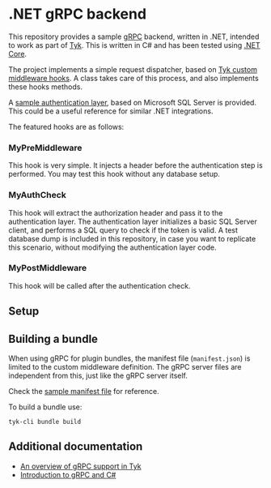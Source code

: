 .NET gRPC backend
==

This repository provides a sample [gRPC](http://www.grpc.io/) backend, written in .NET, intended to work as part of [Tyk](https://tyk.io/). This is written in C# and has been tested using [.NET Core](https://dotnet.github.io/).

The project implements a simple request dispatcher, based on [Tyk custom middleware hooks](https://tyk.io/docs/tyk-api-gateway-v1-9/javascript-plugins/middleware-scripting/).
A class takes care of this process, and also implements these hooks methods.

A [sample authentication layer](Auth.cs), based on Microsoft SQL Server is provided. This could be a useful reference for similar .NET integrations.

The featured hooks are as follows:

### MyPreMiddleware

This hook is very simple. It injects a header before the authentication step is performed. You may test this hook without any database setup.

### MyAuthCheck

This hook will extract the authorization header and pass it to the authentication layer. The authentication layer initializes a basic SQL Server client, and performs a SQL query to check if the token is valid.
A test database dump is included in this repository, in case you want to replicate this scenario, without modifying the authentication layer code.

### MyPostMiddleware

This hook will be called after the authentication check.

## Setup

## Building a bundle

When using gRPC for plugin bundles, the manifest file (`manifest.json`) is limited to the custom middleware definition. The gRPC server files are independent from this, just like the gRPC server itself.

Check the [sample manifest file](manifest.json) for reference.

To build a bundle use:

```
tyk-cli bundle build
```

## Additional documentation
- [An overview of gRPC support in Tyk](https://github.com/TykTechnologies/tyk/blob/develop/coprocess/grpc/README.md)
- [Introduction to gRPC and C#](http://www.grpc.io/docs/tutorials/basic/csharp.html)
